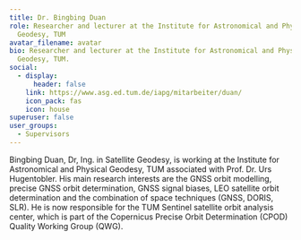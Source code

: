 ```yaml
---
title: Dr. Bingbing Duan
role: Researcher and lecturer at the Institute for Astronomical and Physical
  Geodesy, TUM
avatar_filename: avatar
bio: Researcher and lecturer at the Institute for Astronomical and Physical
  Geodesy, TUM.
social:
  - display:
      header: false
    link: https://www.asg.ed.tum.de/iapg/mitarbeiter/duan/
    icon_pack: fas
    icon: house
superuser: false
user_groups:
  - Supervisors
---
```

Bingbing Duan, Dr, Ing. in Satellite Geodesy, is working at the Institute for Astronomical and Physical Geodesy, TUM associated with Prof. Dr. Urs Hugentobler. His main research interests are the GNSS orbit modelling, precise GNSS orbit determination, GNSS signal biases, LEO satellite orbit determination and the combination of space techniques (GNSS, DORIS, SLR). He is now responsible for the TUM Sentinel satellite orbit analysis center, which is part of the Copernicus Precise Orbit Determination (CPOD) Quality Working Group (QWG).